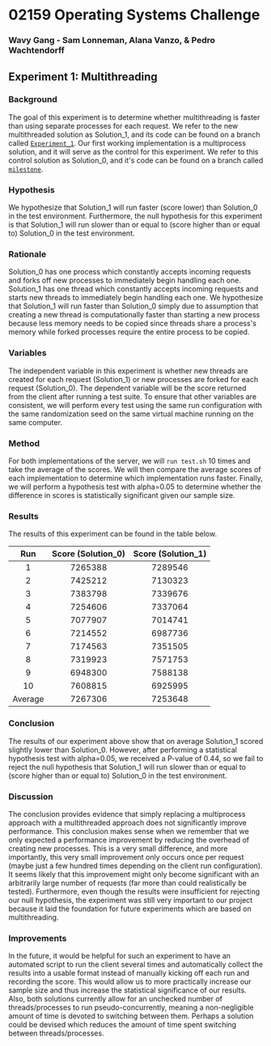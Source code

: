 # 02159 Operating Systems Challenge
### Wavy Gang - Sam Lonneman, Alana Vanzo, & Pedro Wachtendorff

## Experiment 1: Multithreading

### Background
The goal of this experiment is to determine whether multithreading is faster than using separate processes for each request. We refer to the new multithreaded solution as Solution_1, and its code can be found on a branch called [`Experiment_1`](https://github.com/SamLonneman/os-challenge-wavy-gang/tree/Experiment_1). Our first working implementation is a multiprocess solution, and it will serve as the control for this experiment. We refer to this control solution as Solution_0, and it's code can be found on a branch called [`milestone`](https://github.com/SamLonneman/os-challenge-wavy-gang/tree/milestone).

### Hypothesis
We hypothesize that Solution_1 will run faster (score lower) than Solution_0 in the test environment. Furthermore, the null hypothesis for this experiment is that Solution_1 will run slower than or equal to (score higher than or equal to) Solution_0 in the test environment.

### Rationale
Solution_0 has one process which constantly accepts incoming requests and forks off new processes to immediately begin handling each one. Solution_1 has one thread which constantly accepts incoming requests and starts new threads to immediately begin handling each one. We hypothesize that Solution_1 will run faster than Solution_0 simply due to assumption that creating a new thread is computationally faster than starting a new process because less memory needs to be copied since threads share a process's memory while forked processes require the entire process to be copied.

### Variables
The independent variable in this experiment is whether new threads are created for each request (Solution_1) or new processes are forked for each request (Solution_0). The dependent variable will be the score returned from the client after running a test suite. To ensure that other variables are consistent, we will perform every test using the same run configuration with the same randomization seed on the same virtual machine running on the same computer.

### Method
For both implementations of the server, we will `run test.sh` 10 times and take the average of the scores. We will then compare the average scores of each implementation to determine which implementation runs faster. Finally, we will perform a hypothesis test with alpha=0.05 to determine whether the difference in scores is statistically significant given our sample size.

### Results
The results of this experiment can be found in the table below.

|   Run   | Score (Solution_0) | Score (Solution_1) |
|:-------:|:------------------:|:------------------:|
|    1    |      7265388       |      7289546       |
|    2    |      7425212       |      7130323       |
|    3    |      7383798       |      7339676       |
|    4    |      7254606       |      7337064       |
|    5    |      7077907       |      7014741       |
|    6    |      7214552       |      6987736       |
|    7    |      7174563       |      7351505       |
|    8    |      7319923       |      7571753       |
|    9    |      6948300       |      7588138       |
|   10    |      7608815       |      6925995       |
| Average |      7267306       |      7253648       |

### Conclusion
The results of our experiment above show that on average Solution_1 scored slightly lower than Solution_0. However, after performing a statistical hypothesis test with alpha=0.05, we received a P-value of 0.44, so we fail to reject the null hypothesis that Solution_1 will run slower than or equal to (score higher than or equal to) Solution_0 in the test environment.

### Discussion
The conclusion provides evidence that simply replacing a multiprocess approach with a multithreaded approach does not significantly improve performance. This conclusion makes sense when we remember that we only expected a performance improvement by reducing the overhead of creating new processes. This is a very small difference, and more importantly, this very small improvement only occurs once per request (maybe just a few hundred times depending on the client run configuration). It seems likely that this improvement might only become significant with an arbitrarily large number of requests (far more than could realistically be tested). Furthermore, even though the results were insufficient for rejecting our null hypothesis, the experiment was still very important to our project because it laid the foundation for future experiments which are based on multithreading.

### Improvements
In the future, it would be helpful for such an experiment to have an automated script to run the client several times and automatically collect the results into a usable format instead of manually kicking off each run and recording the score. This would allow us to more practically increase our sample size and thus increase the statistical significance of our results. Also, both solutions currently allow for an unchecked number of threads/processes to run pseudo-concurrently, meaning a non-negligible amount of time is devoted to switching between them. Perhaps a solution could be devised which reduces the amount of time spent switching between threads/processes.